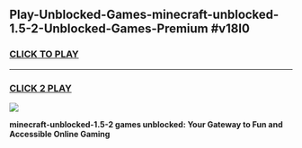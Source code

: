 
## Play-Unblocked-Games-minecraft-unblocked-1.5-2-Unblocked-Games-Premium #v18l0
<h3>
<a href="https://premium.freeplayer.one?title=minecraft-unblocked-1.5-2&ref=12M">CLICK TO PLAY</a></h3>
<hr>

<h3>
<a href="https://premium.freeplayer.one?title=minecraft-unblocked-1.5-2&ref=12M">CLICK 2 PLAY</a>
  
</h3>

<a href="https://premium.freeplayer.one?title=minecraft-unblocked-1.5-2&ref=12M"><img src="https://clearcache.store/games.png"></a>


**minecraft-unblocked-1.5-2 games unblocked: Your Gateway to Fun and Accessible Online Gaming**
